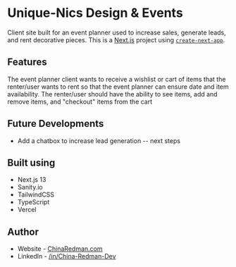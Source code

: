 # Unique-Nics Design & Events

Client site built for an event planner used to increase sales, generate leads, and rent decorative pieces. This is a [Next.js](https://nextjs.org/) project using [`create-next-app`](https://github.com/vercel/next.js/tree/canary/packages/create-next-app).

<!-- 
### Screenshot

![](./screenshot.jpg)

Add a screenshot! 
-->
<!-- 
### Links

- Solution URL: [Add solution URL here](https://your-solution-url.com)
- Live Site URL: [Add live site URL here](https://your-live-site-url.com)
 -->

## Features

The event planner client wants to receive a wishlist or cart of items that the renter/user wants to rent so that the event planner can ensure date and item availability. The renter/user should have the ability to see items, add and remove items, and "checkout"  items from the cart

## Future Developments

- Add a chatbox to increase lead generation -- next steps

## Built using

- Next.js 13
- Sanity.io
- TailwindCSS
- TypeScript
- Vercel

## Author

- Website - [ChinaRedman.com](https://www.chinaredman.com)
- LinkedIn - [/in/China-Redman-Dev](https://www.linkedin.com/in/china-redman-dev/)
